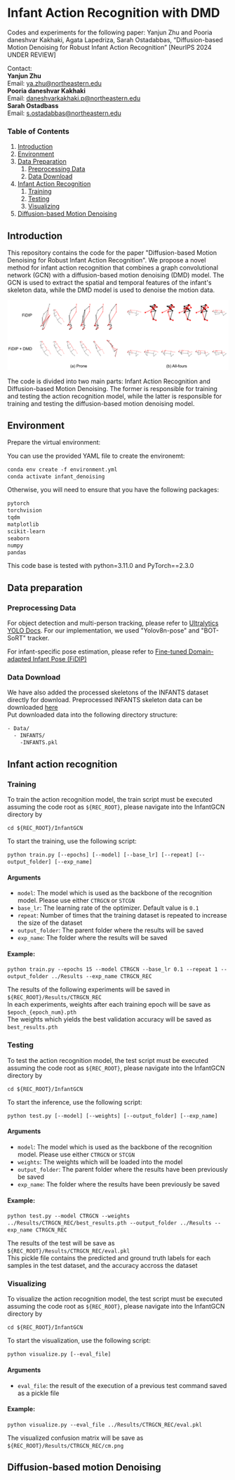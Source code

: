 # Infant Action Recognition with DMD

Codes and experiments for the following paper:
Yanjun Zhu and Pooria daneshvar Kakhaki, Agata Lapedriza, Sarah Ostadabbas, “Diffusion-based Motion Denoising for Robust Infant Action Recognition” [NeurIPS 2024 UNDER REVIEW]

Contact:  
**Yanjun Zhu**  
Email: [ya.zhu@northeastern.edu](mailto:ya.zhu@northeastern.edu)  
**Pooria daneshvar Kakhaki**  
Email: [daneshvarkakhaki.p@northeastern.edu](mailto:daneshvarkakhaki.p@northeastern.edu)  
**Sarah Ostadbass**  
Email: [s.ostadabbas@northeastern.edu](mailto:s.ostadabbas@northeastern.edu)



### Table of Contents
1. [Introduction](#introduction)
2. [Environment](#environment)
3. [Data Preparation](#data-preparation)
    1. [Preprocessing Data](#preprocessing-data)
    2. [Data Download](#data-download)
4. [Infant Action Recognition](#infant-action-recognition)
    1. [Training](#training)
    2. [Testing](#testing)
    3. [Visualizing](#visualizing)
5. [Diffusion-based Motion Denoising](#diffusion-based-motion-denoising)

## Introduction

This repository contains the code for the paper "Diffusion-based Motion Denoising for Robust Infant Action Recognition". We propose a novel method for infant action recognition that combines a graph convolutional network (GCN) with a diffusion-based motion denoising (DMD) model. The GCN is used to extract the spatial and temporal features of the infant's skeleton data, while the DMD model is used to denoise the motion data.

![Qualitative samples](figs\qualitative_results.png)

The code is divided into two main parts: Infant Action Recognition and Diffusion-based Motion Denoising. The former is responsible for training and testing the action recognition model, while the latter is responsible for training and testing the diffusion-based motion denoising model.

## Environment

Prepare the virtual environment:

You can use the provided YAML file to create the environemt:
```shell
conda env create -f environment.yml
conda activate infant_denoising
```

Otherwise, you will need to ensure that you have the following packages:
```shell
pytorch
torchvision
tqdm
matplotlib
scikit-learn
seaborn
numpy
pandas
```

This code base is tested with python=3.11.0 and PyTorch==2.3.0

## Data preparation

### Preprocessing Data
For object detection and multi-person tracking, please refer to [Ultralytics YOLO Docs](https://docs.ultralytics.com/modes/track/ "Multi-Object Tracking with Ultralytics YOLO"). For our implementation, we used "Yolov8n-pose" and "BOT-SoRT" tracker.

For infant-specific pose estimation, please refer to [Fine-tuned Domain-adapted Infant Pose (FiDIP)](https://github.com/ostadabbas/Infant-Pose-Estimation "Github Repository of FiDiP")

### Data Download
<a name="INFANTS"></a>
We have also added the processed skeletons of the INFANTS dataset directly for download.
Preprocessed  INFANTS skeleton data can be downloaded 
[here](https://drive.google.com/file/d/10z5dbOXk76nOhmeLpYDnNtnOT1xYGvkc/view?usp=sharing)<br/>
Put downloaded data into the following directory structure:

```
- Data/
  - INFANTS/
    -INFANTS.pkl
```
## Infant action recognition

### Training
To train the action recognition model, the train script must be executed
assuming the code root as ``${REC_ROOT}``, please navigate into the InfantGCN directory by
```shell
cd ${REC_ROOT}/InfantGCN
```
To start the training, use the following script:

```shell
python train.py [--epochs] [--model] [--base_lr] [--repeat] [--output_folder] [--exp_name]
```

#### Arguments

- `model`: The model which is used as the backbone of the recognition model. Please use either `CTRGCN` or `STCGN`
- `base_lr`: The learning rate of the optimizer. Default value is `0.1`
- `repeat`: Number of times that the training dataset is repeated to increase the size of the dataset
- `output_folder`: The parent folder where the results will be saved
- `exp_name`: The folder where the results will be saved

#### Example:

```shell
python train.py --epochs 15 --model CTRGCN --base_lr 0.1 --repeat 1 --output_folder ../Results --exp_name CTRGCN_REC
```

The results of the following experiments will be saved in ``${REC_ROOT}/Results/CTRGCN_REC``<br/>
In each experiments, weights after each training epoch will be save as ``$epoch_{epoch_num}.pth``<br/>
The weights which yields the best validation accuracy will be saved as ``best_results.pth``

### Testing
To test the action recognition model, the test script must be executed
assuming the code root as ``${REC_ROOT}``, please navigate into the InfantGCN directory by
```shell
cd ${REC_ROOT}/InfantGCN
```
To start the inference, use the following script:

```shell
python test.py [--model] [--weights] [--output_folder] [--exp_name]
```

#### Arguments

- `model`: The model which is used as the backbone of the recognition model. Please use either `CTRGCN` or `STCGN`
- `weights`: The weights which will be loaded into the model
- `output_folder`: The parent folder where the results have been previously be saved
- `exp_name`: The folder where the results have been previously be saved

#### Example:

```shell
python test.py --model CTRGCN --weights ../Results/CTRGCN_REC/best_results.pth --output_folder ../Results --exp_name CTRGCN_REC
```

The results of the test will be save as ``${REC_ROOT}/Results/CTRGCN_REC/eval.pkl``<br/>
This pickle file contains the predicted and ground truth labels for each samples in the test dataset, and the accuracy accross the dataset

### Visualizing
To visualize the action recognition model, the test script must be executed
assuming the code root as ``${REC_ROOT}``, please navigate into the InfantGCN directory by
```shell
cd ${REC_ROOT}/InfantGCN
```
To start the visualization, use the following script:

```shell
python visualize.py [--eval_file]
```

#### Arguments

- `eval_file`: the result of the execution of a previous test command saved as a pickle file

#### Example:

```shell
python visualize.py --eval_file ../Results/CTRGCN_REC/eval.pkl
```

The visualized confusion matrix will be save as  ``${REC_ROOT}/Results/CTRGCN_REC/cm.png``<br/>

## Diffusion-based motion Denoising